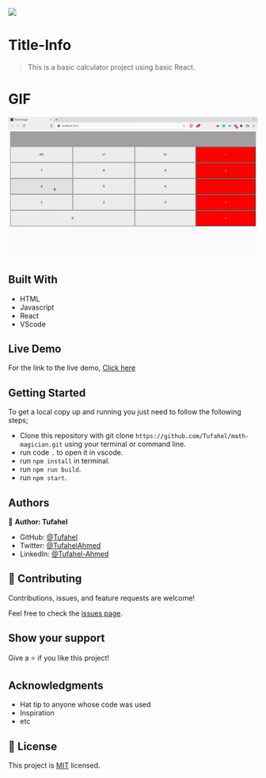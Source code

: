 ![](https://img.shields.io/badge/Microverse-blueviolet)

# Title-Info
> This is a basic calculator project using basic React.


# GIF
![](calc.gif)

## Built With
- HTML
- Javascript
- React
- VScode

## Live Demo
For the link to the live demo, [Click here](https://festive-yalow-42762f.netlify.app/)

## Getting Started
To get a local copy up and running you just need to follow the following steps;
- Clone this repository with
git clone `https://github.com/Tufahel/math-magician.git` using your terminal or command line.
- run code `.` to open it in vscode.
- run `npm install` in terminal.
- run `npm run build`.
- run `npm start`.

## Authors

👤 **Author: Tufahel**

- GitHub: [@Tufahel](https://github.com/Tufahel)
- Twitter: [@TufahelAhmed](https://twitter.com/TufahelAhmed)
- LinkedIn: [@Tufahel-Ahmed](https://www.linkedin.com/in/tufahel-ahmed/)

## 🤝 Contributing

Contributions, issues, and feature requests are welcome!

Feel free to check the [issues page](../../issues/).

## Show your support

Give a ⭐️ if you like this project!

## Acknowledgments

- Hat tip to anyone whose code was used
- Inspiration
- etc

## 📝 License

This project is [MIT](./MIT.md) licensed.
